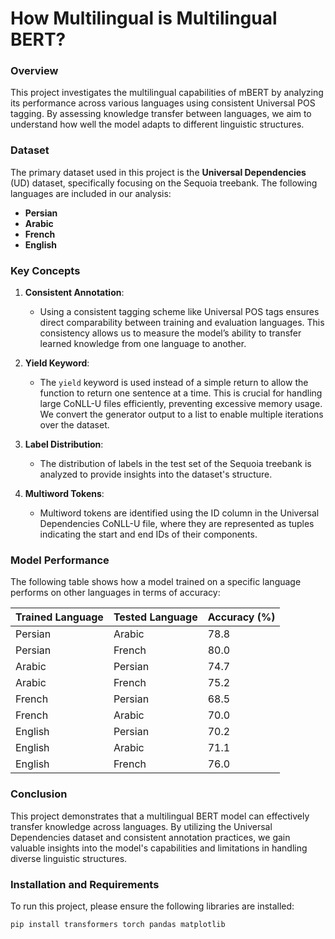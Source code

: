 # How Multilingual is Multilingual BERT?

### Overview

This project investigates the multilingual capabilities of mBERT by analyzing its performance across various languages using consistent Universal POS tagging. By assessing knowledge transfer between languages, we aim to understand how well the model adapts to different linguistic structures.

### Dataset

The primary dataset used in this project is the **Universal Dependencies** (UD) dataset, specifically focusing on the Sequoia treebank. The following languages are included in our analysis:

- **Persian**
- **Arabic**
- **French**
- **English**

### Key Concepts

1. **Consistent Annotation**:
   - Using a consistent tagging scheme like Universal POS tags ensures direct comparability between training and evaluation languages. This consistency allows us to measure the model’s ability to transfer learned knowledge from one language to another.

2. **Yield Keyword**:
   - The `yield` keyword is used instead of a simple return to allow the function to return one sentence at a time. This is crucial for handling large CoNLL-U files efficiently, preventing excessive memory usage. We convert the generator output to a list to enable multiple iterations over the dataset.

3. **Label Distribution**:
   - The distribution of labels in the test set of the Sequoia treebank is analyzed to provide insights into the dataset's structure.

4. **Multiword Tokens**:
   - Multiword tokens are identified using the ID column in the Universal Dependencies CoNLL-U file, where they are represented as tuples indicating the start and end IDs of their components.

### Model Performance

The following table shows how a model trained on a specific language performs on other languages in terms of accuracy:

| Trained Language | Tested Language | Accuracy (%) |
|------------------|----------------|--------------|
| Persian          | Arabic         | 78.8         |
| Persian          | French         | 80.0         |
| Arabic           | Persian        | 74.7         |
| Arabic           | French         | 75.2         |
| French           | Persian        | 68.5         |
| French           | Arabic         | 70.0         |
| English          | Persian        | 70.2         |
| English          | Arabic         | 71.1         |
| English          | French         | 76.0         |

### Conclusion

This project demonstrates that a multilingual BERT model can effectively transfer knowledge across languages. By utilizing the Universal Dependencies dataset and consistent annotation practices, we gain valuable insights into the model's capabilities and limitations in handling diverse linguistic structures.

### Installation and Requirements

To run this project, please ensure the following libraries are installed:

```bash
pip install transformers torch pandas matplotlib
